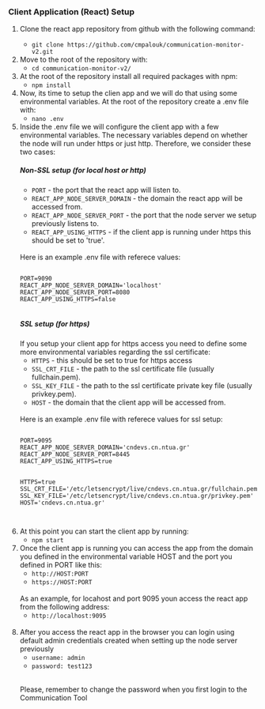 <h3 id="client-app-setup">Client Application (React) Setup</h3>
      <ol>
        <li>Clone the react app repository from github with the following command:</li>
        <ul>
          <li><code>git clone https://github.com/cmpalouk/communication-monitor-v2.git</code></li>
        </ul>
        <li>Move to the root of the repository with:
          <ul>
            <li><code>cd communication-monitor-v2/</code></li>
          </ul>
        </li>
        <li>At the root of the repository install all required packages with npm:
          <ul>
            <li><code>npm install</code></li>
          </ul>
        </li>
        <li>Now, its time to setup the clien app and we will do that using some environmental variables. At the root of the repository create a .env file with:
          <ul>
            <li><code>nano .env</code></li>
          </ul>
        </li>
        <li>Inside the .env file we will configure the client app with a few environmental variables. The necessary variables depend on whether the node will run under https or just http. Therefore, we consider these two cases:
          <h5 class="mt-3">Non-SSL setup (for local host or http)</h5>
          <ul>
            <li><code>PORT</code> - the port that the react app will listen to.</li>
            <li><code>REACT_APP_NODE_SERVER_DOMAIN</code> - the domain the react app will be accessed from.</li>
            <li><code>REACT_APP_NODE_SERVER_PORT</code> - the port that the node server we setup previously listens to.</li>
            <li><code>REACT_APP_USING_HTTPS</code> - if the client app is running under https this should be set
              to 'true'.</li>
          </ul>
          <br>
          Here is an example .env file with referece values:
          <pre><code>
PORT=9090
REACT_APP_NODE_SERVER_DOMAIN='localhost'
REACT_APP_NODE_SERVER_PORT=8080
REACT_APP_USING_HTTPS=false
          </code></pre>
          <h5 class="mt-3">SSL setup (for https)</h5>
          If you setup your client app for https access you need to define some more environmental variables regarding the ssl certificate:
          <ul>
            <li><code>HTTPS</code> - this should be set to true for https access</li>
            <li><code>SSL_CRT_FILE</code> - the path to the ssl certificate file (usually fullchain.pem).</li>
            <li><code>SSL_KEY_FILE</code> - the path to the ssl certificate private key file (usually privkey.pem).</li>
            <li><code>HOST</code> - the domain that the client app will be accessed from.</li>
          </ul>
        </li>
        <br>
        Here is an example .env file with referece values for ssl setup:
          <pre><code>
PORT=9095
REACT_APP_NODE_SERVER_DOMAIN='cndevs.cn.ntua.gr'
REACT_APP_NODE_SERVER_PORT=8445
REACT_APP_USING_HTTPS=true

HTTPS=true
SSL_CRT_FILE='/etc/letsencrypt/live/cndevs.cn.ntua.gr/fullchain.pem'
SSL_KEY_FILE='/etc/letsencrypt/live/cndevs.cn.ntua.gr/privkey.pem'
HOST='cndevs.cn.ntua.gr'              
          </code></pre>
        <li>
          At this point you can start the client app by running:
          <ul>
            <li><code>npm start</code></li>
          </ul>
        </li>
        <li>
          Once the client app is running you can access the app from the domain you defined in the environmental 
          variable HOST and the port you defined in PORT like this:
          <ul>
            <li><code>http://HOST:PORT</code></li>
            <li><code>https://HOST:PORT</code></li>
          </ul>
          <br>
          As an example, for locahost and port 9095 youn access the react app from the following address:
          <ul>
            <li><code>http://localhost:9095</code></li>
          </ul>
          <br>
        <li>After you access the react app in the browser you can login using default admin credentials created
            when setting up the node server previously
          <ul>
            <li><code>username: admin</code></li>
            <li><code>password: test123</code></li>
          </ul>
          <br>
        </li>
          <p class="alert alert-info">Please, remember to change the password when you first login to the Communication Tool
          </p>
        </li>
      </ol>
